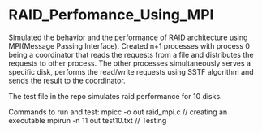 # RAID_Perfomance_Using_MPI

Simulated the behavior and the performance of RAID architecture using MPI(Message Passing Interface).  Created n+1 processes with process 0 being a coordinator that reads the requests from a file and distributes the requests to other process. The other processes simultaneously serves a specific disk, performs the read/write requests using SSTF algorithm and sends the result to the coordinator.

The test file in the repo simulates raid performance for 10 disks.

Commands to run and test:
mpicc -o out raid_mpi.c // creating an executable
mpirun -n 11 out test10.txt // Testing 
